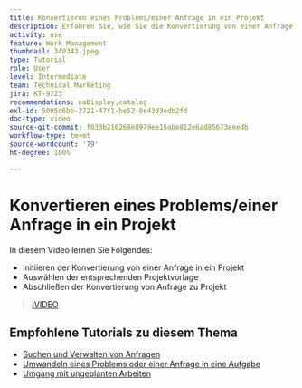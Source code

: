 ```yaml
---
title: Konvertieren eines Problems/einer Anfrage in ein Projekt
description: Erfahren Sie, wie Sie die Konvertierung von einer Anfrage in ein Projekt initiieren, die entsprechende Projektvorlage auswählen und die Konvertierung abschließen.
activity: use
feature: Work Management
thumbnail: 340343.jpeg
type: Tutorial
role: User
level: Intermediate
team: Technical Marketing
jira: KT-9723
recommendations: noDisplay,catalog
exl-id: 5095d6bb-2721-47f1-be52-8e43d3edb2fd
doc-type: video
source-git-commit: f033b210268e8979ee15abe812e6ad85673eeedb
workflow-type: tm+mt
source-wordcount: '79'
ht-degree: 100%

---
```


# Konvertieren eines Problems/einer Anfrage in ein Projekt

In diesem Video lernen Sie Folgendes:

* Initiieren der Konvertierung von einer Anfrage in ein Projekt
* Auswählen der entsprechenden Projektvorlage
* Abschließen der Konvertierung von Anfrage zu Projekt

>[!VIDEO](https://video.tv.adobe.com/v/340343/?quality=12&learn=on)


## Empfohlene Tutorials zu diesem Thema

* [Suchen und Verwalten von Anfragen](/help/manage-work/issues-requests/find-requests.md)
* [Umwandeln eines Problems oder einer Anfrage in eine Aufgabe](/help/manage-work/issues-requests/convert-issues-to-other-work-items.md)
* [Umgang mit ungeplanten Arbeiten](/help/manage-work/issues-requests/handle-unplanned-work.md)

